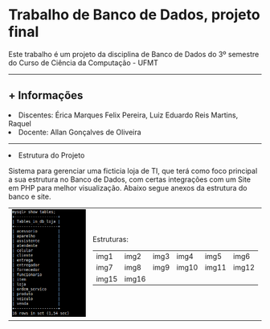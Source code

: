 # Trabalho de Banco de Dados, projeto final
Este trabalho é um projeto da disciplina de Banco de Dados do 3º semestre do Curso de Ciência da Computação - UFMT
<hr>
<h2>+ Informações</h2>
<li>Discentes: Érica Marques Felix Pereira, Luiz Eduardo Reis Martins, Raquel </li>
<li>Docente: Allan Gonçalves de Oliveira</li>
<hr>

<li>Estrutura do Projeto</li>
<p>Sistema para gerenciar uma ficticia loja de TI, que terá como foco principal a sua estrutura no Banco de Dados, com certas integrações com um Site em PHP para melhor visualização. Abaixo segue anexos da estrutura do banco e site.</p>
<table>
  <tr>
    <td><img src="https://github.com/Lu1zReis/trabalhoBancoDados-GirlTech/blob/main/imagens/tabelas.png"></td>
    <td>
      Estruturas:
      <table>
        <tr>
          <td>img1</td>
          <td>img2</td>
          <td>img3</td>
          <td>img4</td>
          <td>img5</td>
          <td>img6</td>
        </tr>
        <tr>
          <td>img7</td>
          <td>img8</td>
          <td>img9</td>
          <td>img10</td>
          <td>img11</td>
          <td>img12</td>
        </tr>
        <tr>
          <td>img15</td>
          <td>img16</td>
        </tr>
      </table>
    </td>
  </tr>
</table>  
